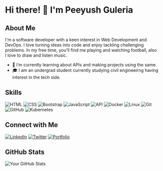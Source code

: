 <!-- # Hi there, I'm Peeyush 👋
<img src="https://images.unsplash.com/photo-1516116216624-53e697fedbea?ixlib=rb-1.2.1&ixid=MnwxMjA3fDB8MHxzZWFyY2h8NHx8cHJvZ3JhbW1pbmd8ZW58MHx8MHx8&w=1000&q=80" height=400; width=700>

### About Myself💁
My name is Peeyush and I'm pursuing my Bachelor's degree. Also learning some programming technologies. I believe in
Learning in public and helping others by spreading the knowledge that I acquire.
### SkillSet.👨‍💻
<img src="https://camo.githubusercontent.com/3750f5eb4ace5ece699ecba90b802a5f0dc3ba605f9f12cf5c80012846079535/68747470733a2f2f696d672e736869656c64732e696f2f62616467652f2d68746d6c352d6439353334663f7374796c653d666f722d7468652d6261646765266c6f676f3d68746d6c35266c6f676f436f6c6f723d7768697465" alt="HTML img">
<img src="https://camo.githubusercontent.com/26c1c09348de5d88479009cc991878dd97db74300383acb7061072ed73618e0b/68747470733a2f2f696d672e736869656c64732e696f2f62616467652f2d646f636b65722d3064623765643f7374796c653d666f722d7468652d6261646765266c6f676f3d646f636b6572266c6f676f436f6c6f723d7768697465" alt="Docker img">
<img src="https://camo.githubusercontent.com/973713a83a9b267768bdd9e7ad65a189864927a541ef5c5c0314aa40ed0b3bc6/68747470733a2f2f696d672e736869656c64732e696f2f62616467652f2d6769742d4631353032463f7374796c653d666f722d7468652d6261646765266c6f676f3d676974266c6f676f436f6c6f723d7768697465" alt="Git img">
<img src="https://camo.githubusercontent.com/878e15b4f7576e844856dc60d855ba0587d3d2bc56211fbe69734ebccb13b068/68747470733a2f2f696d672e736869656c64732e696f2f62616467652f4c696e75782d4643433632343f7374796c653d666f722d7468652d6261646765266c6f676f3d6c696e7578266c6f676f436f6c6f723d626c61636b" alt="Linux image">
<img src="https://camo.githubusercontent.com/f6d50128cb007f85916b7a899da5d94f654dce35a37331c8d28573aef46f4274/68747470733a2f2f696d672e736869656c64732e696f2f62616467652f6769746875622d2532333132313031312e7376673f7374796c653d666f722d7468652d6261646765266c6f676f3d676974687562266c6f676f436f6c6f723d7768697465" alt ="github picture">



### Let's connect🤝
>Twitter : https://twitter.com/PeeyushGuleria<br>
>Dev.to : https://dev.to/peeyushguleria<br>
>Hashnode : https://hashnode.com/@hsuyeep26

### Github stats.📊
[![Anurag's GitHub stats](https://github-readme-stats.vercel.app/api?username=peeyushguleria)](https://github.com/anuraghazra/github-readme-stats)



 -->

# Hi there! 👋 I'm Peeyush Guleria



## About Me

I'm a software developer with a keen interest in Web Development and DevOps. I love turning ideas into code and enjoy tackling challenging problems. In my free time, you'll find me playing and watching football, also I love to draw and listen music.

- 🌱 I’m currently learning about APIs and making projects using the same.
- 🎓 I am an undergrad student currently studying civil engineeirng having interest in the tech side.

## Skills

![HTML](https://img.shields.io/badge/HTML5-E34F26?style=flat&logo=html5&logoColor=white)
![CSS](https://img.shields.io/badge/CSS3-1572B6?style=flat&logo=css3&logoColor=white)
![Bootstrap](https://img.shields.io/badge/Bootstrap-563D7C?style=flat&logo=bootstrap&logoColor=white)
![JavaScript](https://img.shields.io/badge/JavaScript-F7DF1E?style=flat&logo=javascript&logoColor=black)
![API](https://img.shields.io/badge/API-000000?style=flat&logo=api&logoColor=white)
![Docker](https://img.shields.io/badge/Docker-2496ED?style=flat&logo=docker&logoColor=white)
![Linux](https://img.shields.io/badge/Linux-FCC624?style=flat&logo=linux&logoColor=black)
![Git](https://img.shields.io/badge/Git-F05032?style=flat&logo=git&logoColor=white)
![GitHub](https://img.shields.io/badge/GitHub-181717?style=flat&logo=github&logoColor=white)
![Kubernetes](https://img.shields.io/badge/Kubernetes-326CE5?style=flat&logo=kubernetes&logoColor=white)



## Connect with Me

[![LinkedIn](https://img.shields.io/badge/LinkedIn-0077B5?style=for-the-badge&logo=linkedin&logoColor=white)](https://www.linkedin.com/in/yourusername/)
[![Twitter](https://img.shields.io/badge/Twitter-1DA1F2?style=for-the-badge&logo=twitter&logoColor=white)](https://twitter.com/NotHsuyeep26)
[![Portfolio](https://img.shields.io/badge/Portfolio-4285F4?style=for-the-badge&logo=google-chrome&logoColor=white)](https://yourportfolio.com)

## GitHub Stats


![Your GitHub Stats](https://github-readme-stats.vercel.app/api?username=peeyushguleria&show_icons=true&hide=contribs,issues)



